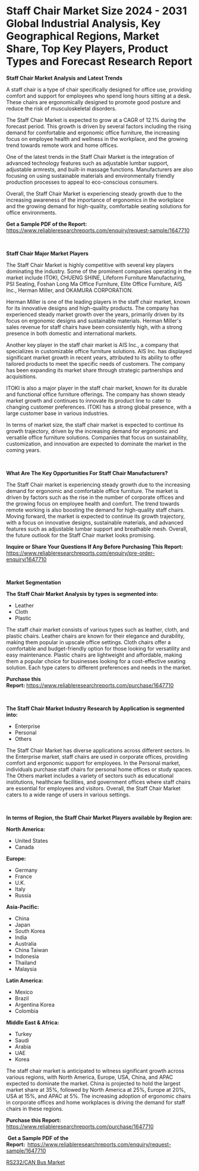 <p><h1>Staff Chair Market Size 2024 - 2031 Global Industrial Analysis, Key Geographical Regions, Market Share, Top Key Players, Product Types and Forecast Research Report</h1></p><p><strong>Staff Chair Market Analysis and Latest Trends</strong></p>
<p><p>A staff chair is a type of chair specifically designed for office use, providing comfort and support for employees who spend long hours sitting at a desk. These chairs are ergonomically designed to promote good posture and reduce the risk of musculoskeletal disorders.</p><p>The Staff Chair Market is expected to grow at a CAGR of 12.1% during the forecast period. This growth is driven by several factors including the rising demand for comfortable and ergonomic office furniture, the increasing focus on employee health and wellness in the workplace, and the growing trend towards remote work and home offices.</p><p>One of the latest trends in the Staff Chair Market is the integration of advanced technology features such as adjustable lumbar support, adjustable armrests, and built-in massage functions. Manufacturers are also focusing on using sustainable materials and environmentally friendly production processes to appeal to eco-conscious consumers.</p><p>Overall, the Staff Chair Market is experiencing steady growth due to the increasing awareness of the importance of ergonomics in the workplace and the growing demand for high-quality, comfortable seating solutions for office environments.</p></p>
<p><strong>Get a Sample PDF of the Report:&nbsp;</strong> <a href="https://www.reliableresearchreports.com/enquiry/request-sample/1647710">https://www.reliableresearchreports.com/enquiry/request-sample/1647710</a></p>
<p>&nbsp;</p>
<p><strong>Staff Chair Major Market Players</strong></p>
<p><p>The Staff Chair Market is highly competitive with several key players dominating the industry. Some of the prominent companies operating in the market include ITOKI, CHUENG SHINE, Lifeform Furniture Manufacturing, PSI Seating, Foshan Long Ma Office Furniture, Elite Office Furniture, AIS Inc., Herman Miller, and OKAMURA CORPORATION.</p><p>Herman Miller is one of the leading players in the staff chair market, known for its innovative designs and high-quality products. The company has experienced steady market growth over the years, primarily driven by its focus on ergonomic designs and sustainable materials. Herman Miller's sales revenue for staff chairs have been consistently high, with a strong presence in both domestic and international markets.</p><p>Another key player in the staff chair market is AIS Inc., a company that specializes in customizable office furniture solutions. AIS Inc. has displayed significant market growth in recent years, attributed to its ability to offer tailored products to meet the specific needs of customers. The company has been expanding its market share through strategic partnerships and acquisitions.</p><p>ITOKI is also a major player in the staff chair market, known for its durable and functional office furniture offerings. The company has shown steady market growth and continues to innovate its product line to cater to changing customer preferences. ITOKI has a strong global presence, with a large customer base in various industries.</p><p>In terms of market size, the staff chair market is expected to continue its growth trajectory, driven by the increasing demand for ergonomic and versatile office furniture solutions. Companies that focus on sustainability, customization, and innovation are expected to dominate the market in the coming years.</p></p>
<p>&nbsp;</p>
<p><strong>What Are The Key Opportunities For Staff Chair Manufacturers?</strong></p>
<p><p>The Staff Chair market is experiencing steady growth due to the increasing demand for ergonomic and comfortable office furniture. The market is driven by factors such as the rise in the number of corporate offices and the growing focus on employee health and comfort. The trend towards remote working is also boosting the demand for high-quality staff chairs. Moving forward, the market is expected to continue its growth trajectory, with a focus on innovative designs, sustainable materials, and advanced features such as adjustable lumbar support and breathable mesh. Overall, the future outlook for the Staff Chair market looks promising.</p></p>
<p><strong>Inquire or Share Your Questions If Any Before Purchasing This Report:</strong> <a href="https://www.reliableresearchreports.com/enquiry/pre-order-enquiry/1647710">https://www.reliableresearchreports.com/enquiry/pre-order-enquiry/1647710</a></p>
<p>&nbsp;</p>
<p><strong>Market Segmentation</strong></p>
<p><strong>The Staff Chair Market Analysis by types is segmented into:</strong></p>
<p><ul><li>Leather</li><li>Cloth</li><li>Plastic</li></ul></p>
<p><p>The staff chair market consists of various types such as leather, cloth, and plastic chairs. Leather chairs are known for their elegance and durability, making them popular in upscale office settings. Cloth chairs offer a comfortable and budget-friendly option for those looking for versatility and easy maintenance. Plastic chairs are lightweight and affordable, making them a popular choice for businesses looking for a cost-effective seating solution. Each type caters to different preferences and needs in the market.</p></p>
<p><strong>Purchase this Report:&nbsp;</strong><a href="https://www.reliableresearchreports.com/purchase/1647710">https://www.reliableresearchreports.com/purchase/1647710</a></p>
<p>&nbsp;</p>
<p><strong>The Staff Chair Market Industry Research by Application is segmented into:</strong></p>
<p><ul><li>Enterprise</li><li>Personal</li><li>Others</li></ul></p>
<p><p>The Staff Chair Market has diverse applications across different sectors. In the Enterprise market, staff chairs are used in corporate offices, providing comfort and ergonomic support for employees. In the Personal market, individuals purchase staff chairs for personal home offices or study spaces. The Others market includes a variety of sectors such as educational institutions, healthcare facilities, and government offices where staff chairs are essential for employees and visitors. Overall, the Staff Chair Market caters to a wide range of users in various settings.</p></p>
<p>&nbsp;</p>
<p><strong>In terms of Region, the Staff Chair Market Players available by Region are:</strong></p>
<p>
    <p> <strong> North America: </strong>
        <ul>
            <li>United States</li>
            <li>Canada</li>
        </ul>
        </p> 
    <p> <strong> Europe: </strong>
        <ul>
            <li>Germany</li>
            <li>France</li>
            <li>U.K.</li>
            <li>Italy</li>
            <li>Russia</li>
        </ul>
        </p> 
    <p> <strong> Asia-Pacific: </strong>
        <ul>
            <li>China</li>
            <li>Japan</li>
            <li>South Korea</li>
            <li>India</li>
            <li>Australia</li>
            <li>China Taiwan</li>
            <li>Indonesia</li>
            <li>Thailand</li>
            <li>Malaysia</li>
        </ul>
        </p> 
    <p> <strong> Latin America: </strong>
        <ul>
            <li>Mexico</li>
            <li>Brazil</li>
            <li>Argentina Korea</li>
            <li>Colombia</li>
        </ul>
        </p> 
    <p> <strong> Middle East & Africa: </strong>
        <ul>
            <li>Turkey</li>
            <li>Saudi</li>
            <li>Arabia</li>
            <li>UAE</li>
            <li>Korea</li>
        </ul>
    </p>
    </p>
<p><p>The staff chair market is anticipated to witness significant growth across various regions, with North America, Europe, USA, China, and APAC expected to dominate the market. China is projected to hold the largest market share at 35%, followed by North America at 25%, Europe at 20%, USA at 15%, and APAC at 5%. The increasing adoption of ergonomic chairs in corporate offices and home workplaces is driving the demand for staff chairs in these regions.</p></p>
<p><strong>Purchase this Report: </strong><a href="https://www.reliableresearchreports.com/purchase/1647710">https://www.reliableresearchreports.com/purchase/1647710</a></p>
<p>&nbsp;<strong>Get a Sample PDF of the Report:&nbsp;&nbsp;</strong><a href="https://www.reliableresearchreports.com/enquiry/request-sample/1647710">https://www.reliableresearchreports.com/enquiry/request-sample/1647710</a></p>
<p><strong></strong></p>
<p><p><a href="https://eight-handstand-8fb.notion.site/RS232-CAN-Bus-Market-Research-Report-Provides-thorough-Industry-Overview-which-offers-an-In-Depth-A-9a96669ae29a421c87e3ca691f7adc48">RS232/CAN Bus Market</a></p></p>